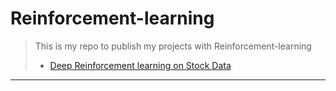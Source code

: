 # Reinforcement-learning
> This is my repo to publish my projects with Reinforcement-learning
>
>  * [Deep Reinforcement learning on Stock Data](Deep%20Reinforcement%20learning%20on%20Stock%20Data)
>  



***
